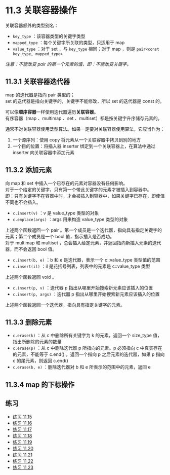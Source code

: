 # 11.3 关联容器操作

关联容器额外的类型别名：

* `key_type` ：该容器类型的关键字类型
* `mapped_type` ：每个关键字所关联的类型，只适用于 map
* `value_type` ：对于 set ，与 `key_type` 相同；对于 map ，则是 `pair<const key_type, mapped_type>`

*注意：不能改变 pair 的第一个元素的值，即：不能改变关键字。*

## 11.3.1 关联容器迭代器

map 的迭代器是指向 pair 类型的；  
set 的迭代器是指向关键字的，关键字不能修改，所以 set 的迭代器是 const 的。

可以像**顺序容器**一样使用迭代器遍历**关联容器**。  
有序容器（map 、multimap 、set 、multiset）都是按关键字升序储存元素的。

通常不对关联容器使用泛型算法。如果一定要对关联容器使用算法，它应当作为：

1. 一个源序列：使用 copy 将元素从一个关联容器中拷贝到别的地方
2. 一个目的位置：将插入器 inserter 绑定到一个关联容器上，在算法中通过 inserter 向关联容器中添加元素

## 11.3.2 添加元素

向 map 和 set 中插入一个已存在的元素对容器没有任何影响。  
对于一个给定的关键字，只有第一个带此关键字的元素才被插入到容器中。  
即：只有关键字不在容器中时，才会被插入到容器中，如果关键字已存在，即使值不同也不会插入。

* `c.insert(v)` ：v 是 value_type 类型的对象
* `c.emplace(args)` ：args 用来构造 value_type 类型的对象

上述两个函数返回一个 pair 。第一个成员是一个迭代器，指向具有指定关键字的元素；第二个成员是一个 bool 值，指示插入是否成功。  
对于 multimap 和 multiset ，总会插入给定元素，并返回指向新插入元素的迭代器，而不会返回 bool 值。

* `c.insert(b, e)` ：b 和 e 是迭代器，表示一个 c::value_type 类型值的范围
* `c.insert(il)` ：il 是花括号列表，列表中的元素是 c::value_type 类型

上述两个函数返回 void 。

* `c.insert(p, v)` ：迭代器 p 指出从哪里开始搜索新元素应该插入的位置
* `c.insert(p, args)` ：迭代器 p 指出从哪里开始搜索新元素应该插入的位置

上述两个函数返回一个迭代器，指向具有指定关键字的元素。

## 11.3.3 删除元素

* `c.erase(k)` ：从 c 中删除所有关键字为 k 的元素，返回一个 size_type 值，指出所删除的元素的数量
* `c.erase(p)` ：从 c 中删除迭代器 p 所指向的元素。p 必须指向 c 中真实存在的元素，不能等于 c.end() 。返回一个指向 p 之后元素的迭代器，如果 p 指向 c 的尾元素，则返回 c.end()
* `c.erase(b, e)` ：删除迭代器对 b 和 e 所表示的范围中的元素，返回 e

## 11.3.4 map 的下标操作

## 练习

* [练习 11.15](../src/quiz_11.15.md)
* [练习 11.16](../src/quiz_11.16.cpp)
* [练习 11.17](../src/quiz_11.17.md)
* [练习 11.18](../src/quiz_11.18.cpp)
* [练习 11.19](../src/quiz_11.19.cpp)
* [练习 11.20](../src/quiz_11.20.cpp)
* [练习 11.21](../src/quiz_11.21.md)
* [练习 11.22](../src/quiz_11.22.md)
* [练习 11.23](../src/quiz_11.23.cpp)

